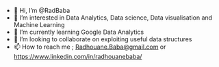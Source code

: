 - 👋 Hi, I’m @RadBaba
- 👀 I’m interested in Data Analytics, Data science, Data visualisation and Machine Learning
- 🌱 I’m currently learning Google Data Analytics
- 💞️ I’m looking to collaborate on exploiting useful data structures
- 📫 How to reach me ; Radhouane.Baba@gmail.com or https://www.linkedin.com/in/radhouanebaba/

<!---
RadBaba/RadBaba is a ✨ special ✨ repository because its `README.md` (this file) appears on your GitHub profile.
You can click the Preview link to take a look at your changes.
--->
